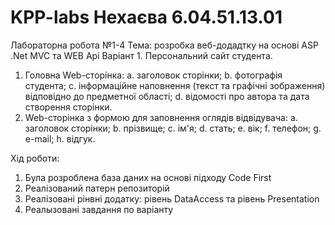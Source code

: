 ﻿# KPP-labs Нехаєва 6.04.51.13.01 
Лабораторна робота №1-4
Тема: розробка веб-додадтку на основі ASP .Net MVC та WEB Api
Варіант 1. Персональний сайт студента.
1. Головна Web-сторінка:
a. заголовок сторінки;
b. фотографія студента;
c. інформаційне наповнення (текст та графічні зображення) відповідно
до предметної області;
d. відомості про автора та дата створення сторінки.
2. Web-сторінка з формою для заповнення оглядів відвідувача:
a. заголовок сторінки;
b. прізвище;
c. ім'я;
d. стать;
e. вік;
f. телефон;
g. e-mail;
h. відгук.

Хід роботи:
1. Була розроблена база даних на основі підходу Code First
2. Реалізований патерн репозиторій
3. Реалізовані рінвні додатку: рівень DataAccess та рівень Presentation
4. Реалызовані завдання по варіанту
